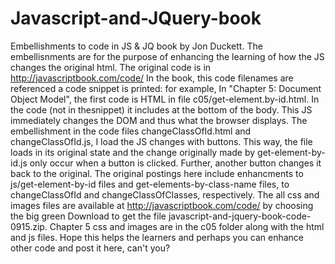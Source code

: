 # Javascript-and-JQuery-book
Embellishments to code in JS & JQ book by Jon Duckett. The embellisnments are for the purpose of enhancing the learning of how the JS changes the original html. The original code is in http://javascriptbook.com/code/ In the book, this code filenames are referenced a code snippet is printed: for example, In "Chapter 5: Document Object Model", the first code is HTML in file c05/get-element.by-id.html. In the code (not in thesnippet) it includes at the bottom of the body. This JS immediately changes the DOM and thus what the browser displays. The embellishment in the code files changeClassOfId.html and changeClassOfId.js, I load the JS changes with buttons. This way, the file loads in its original state and the change originally made by get-element-by-id.js only occur when a button is clicked. Further, another button changes it back to the original. The original postings here include enhancments to js/get-element-by-id files and get-elements-by-class-name files, to changeClassOfId and changeClassOfClasses, respectively. The all css and images files are available at http://javascriptbook.com/code/ by choosing the big green Download to get the file javascript-and-jquery-book-code-0915.zip. Chapter 5 css and images are in the c05 folder along with the html and js files. Hope this helps the learners and perhaps you can enhance other code and post it here, can't you?
